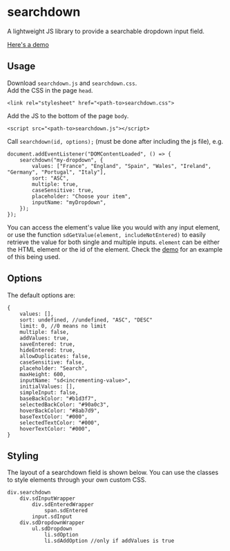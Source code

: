 # searchdown

A lightweight JS library to provide a searchable dropdown input field.

[Here's a demo](https://joe-herbert.github.io/searchdown/example.html)

## Usage

Download `searchdown.js` and `searchdown.css`.  
Add the CSS in the page `head`.

    <link rel="stylesheet" href="<path-to>searchdown.css">

Add the JS to the bottom of the page `body`.

    <script src="<path-to>searchdown.js"></script>

Call `searchdown(id, options);` (must be done after including the js file), e.g.

    document.addEventListener("DOMContentLoaded", () => {
        searchdown("my-dropdown", {
            values: ["France", "England", "Spain", "Wales", "Ireland", "Germany", "Portugal", "Italy"],
            sort: "ASC",
            multiple: true,
            caseSensitive: true,
            placeholder: "Choose your item",
            inputName: "myDropdown",
        });
    });

You can access the element's value like you would with any input element, or use the function `sdGetValue(element, includeNotEntered)` to easily retrieve the value for both single and multiple inputs. `element` can be either the HTML element or the id of the element. Check the [demo](https://joe-herbert.github.io/searchdown/example.html) for an example of this being used.

## Options

The default options are:

    {
        values: [],
        sort: undefined, //undefined, "ASC", "DESC"
        limit: 0, //0 means no limit
        multiple: false,
        addValues: true,
        saveEntered: true,
        hideEntered: true,
        allowDuplicates: false,
        caseSensitive: false,
        placeholder: "Search",
        maxHeight: 600,
        inputName: "sd<incrementing-value>",
        initialValues: [],
        simpleInput: false,
        baseBackColor: "#b1d3f7",
        selectedBackColor: "#90a0c3",
        hoverBackColor: "#8ab7d9",
        baseTextColor: "#000",
        selectedTextColor: "#000",
        hoverTextColor: "#000",
    }

## Styling

The layout of a searchdown field is shown below. You can use the classes to style elements through your own custom CSS.

    div.searchdown
        div.sdInputWrapper
            div.sdEnteredWrapper
                span.sdEntered
            input.sdInput
        div.sdDropdownWrapper
            ul.sdDropdown
                li.sdOption
                li.sdAddOption //only if addValues is true
